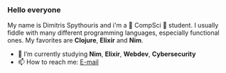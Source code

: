 ### Hello everyone
My name is Dimitris Spythouris and i'm a 🐛 CompSci 🐛 student. I usually fiddle with many different programming languages, especially functional ones.
My favorites are **Clojure**, **Elixir** and **Nim**.
 - 🌱 I’m currently studying **Nim**, **Elixir**, **Webdev**, **Cybersecurity**
- 📫 How to reach me: <a href="info@dimspith.com">E-mail</a>

